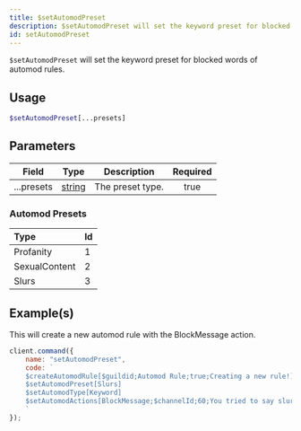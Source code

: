```yaml
---
title: $setAutomodPreset
description: $setAutomodPreset will set the keyword preset for blocked words of automod rules.
id: setAutomodPreset
---
```


`$setAutomodPreset` will set the keyword preset for blocked words of automod rules.

## Usage

```php
$setAutomodPreset[...presets]
```

## Parameters

| Field      | Type                                                                                              | Description      | Required |
| ---------- | ------------------------------------------------------------------------------------------------- | ---------------- | :------: |
| ...presets | [string](https://developer.mozilla.org/en-US/docs/Web/JavaScript/Reference/Global_Objects/String) | The preset type. |   true   |

### Automod Presets

| Type          | Id  |
| :------------ | :-- |
| Profanity     | 1   |
| SexualContent | 2   |
| Slurs         | 3   |

## Example(s)

This will create a new automod rule with the BlockMessage action.

```javascript
client.command({
    name: "setAutomodPreset",
    code: `
    $createAutomodRule[$guildid;Automod Rule;true;Creating a new rule!]
    $setAutomodPreset[Slurs]
    $setAutomodType[Keyword]
    $setAutomodActions[BlockMessage;$channelId;60;You tried to say slurs, you got blocked!]  
    `
});
```
